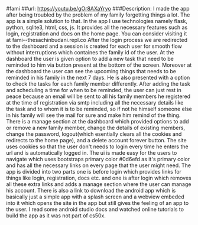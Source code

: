 #fami
##url: https://youtu.be/gOr8AXaYryo
###Description:
I made the app after being troubled by the problem of my family forgetting things a lot. The app is a simple solution to that. In the app I use technologies namely flask, python, sqlite3, html, css, js. It provides all the necessary features such as login, registration and docs on the home page. You can consider visiting it at fami--thesachinbudani.repl.co 
After the login process we are redirected to the dashboard and a session is created for each user for smooth flow without interruptions which containes the family id of the user. At the dashboard the user is given option to add a new task that need to be reminded to him via button present at the bottom of the screen. Moreover at the dashboard the user can see the upcoming things that needs to be reminded in his family in the next 7 days. He is also presented with a option to check the tasks for each family member differently. 
After adding the task and scheduling a time for when to be reminded, the user can just rest in peace because an email will be sent to all his family members he registered at the time of registration via smtp including all the necessary details like the task and to whom it is to be reminded, so if not he himself someone else in his family will see the mail for sure and make him remind of the thing.
There is a manage section at the dashboard which provided options to add or remove a new family member, change the details of existing members, change the password, logout(which esentially clears all the cookies and redirects to the home page), and a delete account forever button.
The site uses cookies so that the user don't needs to login every time he enters the url and is automatically logged in.
The ui is made easy for the users to navigate which uses bootstraps primary color #0d6efd as it's primary color and has all the necessary links on every page that the user might need. The app is divided into two parts one is  before login which provides links for things like login, registration, docs etc. and one is after login which removes all these extra links and adds a manage section where the user can manage his account.
There is also a link to download the android app which is basically just a simple app with a splash screen and a webview embeded into it which opens the site in the app but still gives the feeling of an app to the user. I read some android studio docs and watched online tutorials to build the app as it was not part of cs50x.
